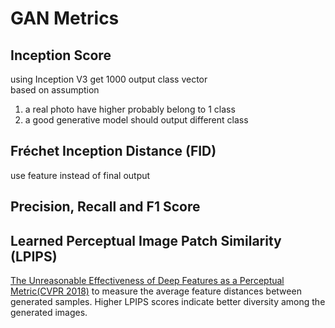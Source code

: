 # GAN Metrics
## Inception Score
using Inception V3 get 1000 output class vector  
based on assumption
1. a real photo have higher probably belong to 1 class
2. a good generative model should output different class
## Fréchet Inception Distance (FID)
use feature instead of final output
## Precision, Recall and F1 Score

## Learned Perceptual Image Patch Similarity (LPIPS)
[The Unreasonable Effectiveness of Deep Features as a Perceptual Metric(CVPR 2018)](https://zpascal.net/cvpr2018/Zhang_The_Unreasonable_Effectiveness_CVPR_2018_paper.pdf)
to measure the average feature distances between generated samples. Higher LPIPS scores indicate better diversity among the generated images.
